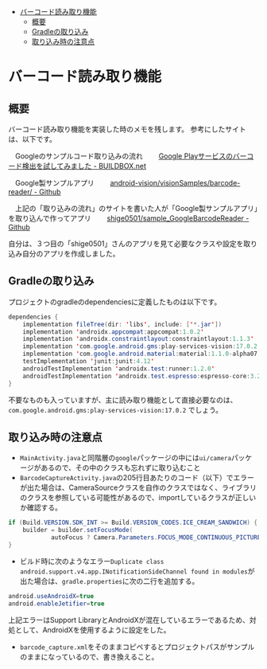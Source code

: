 - [バーコード読み取り機能](#バーコード読み取り機能)
  - [概要](#概要)
  - [Gradleの取り込み](#gradleの取り込み)
  - [取り込み時の注意点](#取り込み時の注意点)


# バーコード読み取り機能

## 概要

バーコード読み取り機能を実装した時のメモを残します。
参考にしたサイトは、以下です。

　Googleのサンプルコード取り込みの流れ
　　[Google Playサービスのバーコード検出を試してみました - BUILDBOX.net](http://buildbox.net/2016/04/google-play%E3%82%B5%E3%83%BC%E3%83%93%E3%82%B9%E3%81%AE%E3%83%90%E3%83%BC%E3%82%B3%E3%83%BC%E3%83%89%E6%A4%9C%E5%87%BA/)

　Google製サンプルアプリ
　　[android-vision/visionSamples/barcode-reader/ - Github](https://github.com/googlesamples/android-vision/tree/master/visionSamples/barcode-reader)

　上記の「取り込みの流れ」のサイトを書いた人が「Google製サンプルアプリ」を取り込んで作ってアプリ
　　[shige0501/sample_GoogleBarcodeReader - Github](https://github.com/shige0501/sample_GoogleBarcodeReader)

自分は、３つ目の「shige0501」さんのアプリを見て必要なクラスや設定を取り込み自分のアプリを作成しました。

## Gradleの取り込み

プロジェクトのgradleのdependenciesに定義したものは以下です。

```java
dependencies {
    implementation fileTree(dir: 'libs', include: ['*.jar'])
    implementation 'androidx.appcompat:appcompat:1.0.2'
    implementation 'androidx.constraintlayout:constraintlayout:1.1.3'
    implementation 'com.google.android.gms:play-services-vision:17.0.2'
    implementation 'com.google.android.material:material:1.1.0-alpha07'
    testImplementation 'junit:junit:4.12'
    androidTestImplementation 'androidx.test:runner:1.2.0'
    androidTestImplementation 'androidx.test.espresso:espresso-core:3.2.0'
}
```

不要なものも入っていますが、主に読み取り機能として直接必要なのは、`com.google.android.gms:play-services-vision:17.0.2`
でしょう。


## 取り込み時の注意点

- `MainActivity.java`と同階層の`google`パッケージの中には`ui/camera`パッケージがあるので、その中のクラスも忘れずに取り込むこと
- `BarcodeCaptureActivity.java`の205行目あたりのコード（以下）でエラーが出た場合は、CameraSourceクラスを自作のクラスではなく、ライブラリのクラスを参照している可能性があるので、importしているクラスが正しいか確認する。
```Java
if (Build.VERSION.SDK_INT >= Build.VERSION_CODES.ICE_CREAM_SANDWICH) {
    builder = builder.setFocusMode(
            autoFocus ? Camera.Parameters.FOCUS_MODE_CONTINUOUS_PICTURE : null);
}
```
- ビルド時に次のようなエラー`Duplicate class android.support.v4.app.INotificationSideChannel found in modules`が出た場合は、`gradle.properties`に次の二行を追加する。
```Java
android.useAndroidX=true
android.enableJetifier=true
```
上記エラーはSupport LibraryとAndroidXが混在しているエラーであるため、対処として、AndroidXを使用するように設定をした。
- `barcode_capture.xml`をそのままコピペするとプロジェクトパスがサンプルのままになっているので、書き換えること。

